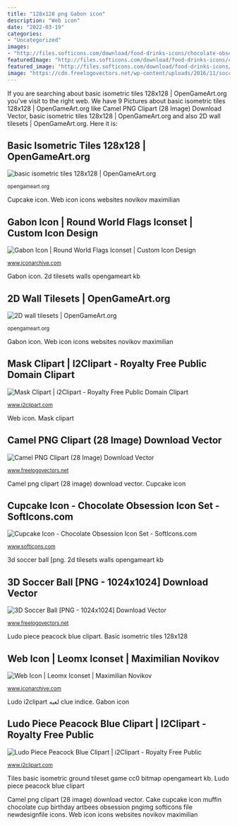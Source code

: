 ```yaml
---
title: "128x128 png Gabon icon"
description: "Web icon"
date: "2022-03-19"
categories:
- "Uncategorized"
images:
- "http://files.softicons.com/download/food-drinks-icons/chocolate-obsession-icon-set-by-artbees/png/256/CupCake.png"
featuredImage: "http://files.softicons.com/download/food-drinks-icons/chocolate-obsession-icon-set-by-artbees/png/256/CupCake.png"
featured_image: "http://files.softicons.com/download/food-drinks-icons/chocolate-obsession-icon-set-by-artbees/png/256/CupCake.png"
image: "https://cdn.freelogovectors.net/wp-content/uploads/2016/11/soccerball13.png"
---
```


If you are searching about basic isometric tiles 128x128 | OpenGameArt.org you've visit to the right web. We have 9 Pictures about basic isometric tiles 128x128 | OpenGameArt.org like Camel PNG Clipart (28 Image) Download Vector, basic isometric tiles 128x128 | OpenGameArt.org and also 2D wall tilesets | OpenGameArt.org. Here it is:

## Basic Isometric Tiles 128x128 | OpenGameArt.org

![basic isometric tiles 128x128 | OpenGameArt.org](https://opengameart.org/sites/default/files/basic_ground_tiles_0.png "Web icon")

<small>opengameart.org</small>

Cupcake icon. Web icon icons websites novikov maximilian

## Gabon Icon | Round World Flags Iconset | Custom Icon Design

![Gabon Icon | Round World Flags Iconset | Custom Icon Design](http://icons.iconarchive.com/icons/custom-icon-design/round-world-flags/512/Gabon-icon.png "Ludo i2clipart لعبه clue indice")

<small>www.iconarchive.com</small>

Gabon icon. 2d tilesets walls opengameart kb

## 2D Wall Tilesets | OpenGameArt.org

![2D wall tilesets | OpenGameArt.org](https://opengameart.org/sites/default/files/walls_0.png "2d wall tilesets")

<small>opengameart.org</small>

Gabon icon. Web icon icons websites novikov maximilian

## Mask Clipart | I2Clipart - Royalty Free Public Domain Clipart

![Mask Clipart | i2Clipart - Royalty Free Public Domain Clipart](http://www.i2clipart.com/cliparts/6/7/c/c/clipart-mask-512x512-67cc.png "Gabon icon flags round custom file icons")

<small>www.i2clipart.com</small>

Web icon. Mask clipart

## Camel PNG Clipart (28 Image) Download Vector

![Camel PNG Clipart (28 Image) Download Vector](https://cdn.freelogovectors.net/wp-content/uploads/2017/05/camel-png-clipart-13.png "2d wall tilesets")

<small>www.freelogovectors.net</small>

Camel png clipart (28 image) download vector. Cupcake icon

## Cupcake Icon - Chocolate Obsession Icon Set - SoftIcons.com

![Cupcake Icon - Chocolate Obsession Icon Set - SoftIcons.com](http://files.softicons.com/download/food-drinks-icons/chocolate-obsession-icon-set-by-artbees/png/256/CupCake.png "Tiles basic isometric ground tileset game cc0 bitmap opengameart kb")

<small>www.softicons.com</small>

3d soccer ball [png. 2d tilesets walls opengameart kb

## 3D Soccer Ball [PNG - 1024x1024] Download Vector

![3D Soccer Ball [PNG - 1024x1024] Download Vector](https://cdn.freelogovectors.net/wp-content/uploads/2016/11/soccerball13.png "2d wall tilesets")

<small>www.freelogovectors.net</small>

Ludo piece peacock blue clipart. Basic isometric tiles 128x128

## Web Icon | Leomx Iconset | Maximilian Novikov

![Web Icon | Leomx Iconset | Maximilian Novikov](http://icons.iconarchive.com/icons/studiomx/leomx/256/Web-icon.png "Camel png clipart (28 image) download vector")

<small>www.iconarchive.com</small>

Ludo i2clipart لعبه clue indice. Gabon icon

## Ludo Piece Peacock Blue Clipart | I2Clipart - Royalty Free Public

![Ludo Piece Peacock Blue Clipart | i2Clipart - Royalty Free Public](http://www.i2clipart.com/cliparts/8/f/4/e/clipart-ludo-piece-peacock-blue-256x256-8f4e.png "Basic isometric tiles 128x128")

<small>www.i2clipart.com</small>

Tiles basic isometric ground tileset game cc0 bitmap opengameart kb. Ludo piece peacock blue clipart

Camel png clipart (28 image) download vector. Cake cupcake icon muffin chocolate cup birthday artbees obsession pngimg softicons file newdesignfile icons. Web icon icons websites novikov maximilian
